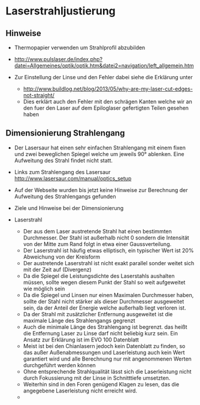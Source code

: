# Laserstrahljustierung

## Hinweise

  * Thermopapier verwenden um Strahlprofil abzubilden 
  * http://www.pulslaser.de/index.php?datei=Allgemeines/optik/optik.htm&datei2=navigation/left_allgemein.htm
  * Zur Einstellung der Linse und den Fehler dabei siehe die Erklärung unter

    * http://www.buildlog.net/blog/2013/05/why-are-my-laser-cut-edges-not-straight/
    * Dies erklärt auch den Fehler mit den schrägen Kanten welche wir an den fuer den Laser auf dem Epiloglaser gefertigten Teilen gesehen haben 

   
## Dimensionierung Strahlengang 

  * Der Lasersaur hat einen sehr einfachen Strahlengang mit einem fixen und zwei beweglichen Spiegel welche um jeweils 90° ablenken. Eine Aufweitung des Strahl findet nicht statt. 
  * Links zum Strahlengang des Lasersaur http://www.lasersaur.com/manual/optics_setup  
  * Auf der Webseite wurden bis jetzt keine Hinweise zur Berechnung der Aufweitung des Strahlengangs gefunden
  * Ziele und Hinweise bei der Dimensionierung
  * Laserstrahl

    * Der aus dem Laser austretende Strahl hat einen bestimmten Durchmesser. Der Stahl ist außerhalb nicht 0 sondern die Intensität von der Mitte zum Rand folgt in etwa einer Gaussverteilung.
    * Der Laserstrahl ist häufig etwas elliptisch, ein typischer Wert ist 20% Abweichung von der Kreisform
    * Der austretende Laserstrahl ist nicht exakt parallel sonder weitet sich mit der Zeit auf (Divergenz)  
    * Da die Spiegel die Leistungsdichte des Laserstahls aushalten müssen, sollte wegen diesem Punkt der Stahl so weit aufgeweitet wie möglich sein
    * Da die Spiegel und Linsen nur einen Maximalen Durchmesser haben, sollte der Stahl nicht stärker als dieser Durchmesser ausgeweitet sein, da der Anteil der Energie welche außerhalb liegt verloren ist.    
    * Da der Strahl mit zusätzlicher Entfernung ausgeweitet ist die maximale Länge des Strahlengangs gegrenzt
    * Auch die minimale Länge des Strahlengang ist begrenzt. das heißt die Entfernung Laser zu Linse darf nicht beliebig kurz sein. Ein Ansatz zur Erklärung ist im EVO 100 Datenblatt
    * Meist ist bei den Chianlasern jedoch kein Datenblatt zu finden, so das außer Außenabmessungen und Laserleistung auch kein Wert garantiert wird und alle Berechnung nur mit angenommenen Werten durchgeführt werden können
    * Ohne entsprechende Strahlqualität lässt sich die Laserleistung nicht durch Fokussierung mit der Linse in Schnitttiefe umsetzten. 
    * Weiterhin sind in den Foren genügend Klagen zu lesen, das die angegebene Laserleistung nicht erreicht wird. 
    * 
